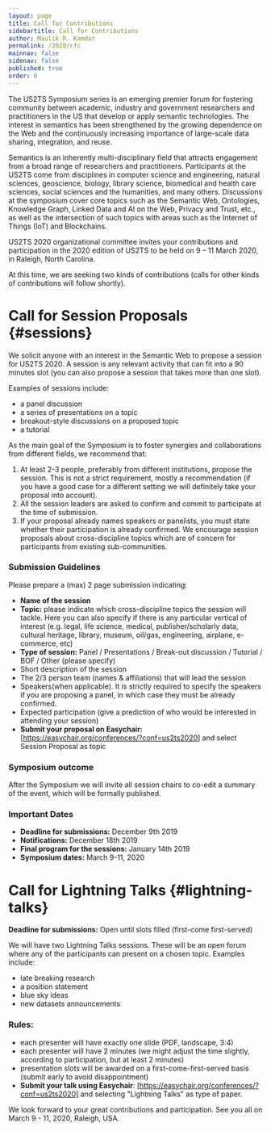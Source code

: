 ```yaml
---
layout: page
title: Call for Contributions
sidebartitle: Call for Contributions
author: Maulik R. Kamdar
permalink: /2020/cfc
mainnav: false
sidenav: false
published: true
order: 6
---
```


The US2TS Symposium series is an emerging premier forum for fostering community between 
academic, industry and government researchers and practitioners in the US that develop or apply semantic technologies. The interest in semantics has been strengthened by the growing dependence on the Web and the continuously increasing importance of large-scale data sharing, integration, and reuse.  

Semantics is an inherently multi-disciplinary field that attracts engagement from a broad range of researchers and practitioners. Participants at the US2TS come from disciplines in computer science and engineering, natural sciences, geoscience, biology, library science, biomedical and health care sciences, social sciences and the humanities, and many others. Discussions at the symposium cover core topics such as the Semantic Web, Ontologies, Knowledge Graph, Linked Data and AI on the Web, Privacy and Trust, etc., as well as the intersection of such topics with areas such as the Internet of Things (IoT) and Blockchains.

US2TS 2020 organizational committee invites your contributions and participation in the 2020 edition of US2TS to be held on 9 – 11 March 2020, in Raleigh, North Carolina. 

At this time, we are seeking two kinds of contributions (calls for other kinds of contributions will follow shortly).

# Call for Session Proposals {#sessions}

We solicit anyone with an interest in the Semantic Web to propose a session for US2TS 2020.   A session is any relevant activity that can fit into a 90 minutes slot (you can also propose a session that takes more than one slot).

Examples of sessions include:
- a panel discussion
- a series of presentations on a topic
- breakout-style discussions on a proposed topic
- a tutorial

As the main goal of the Symposium is to foster synergies and collaborations from different fields, we recommend that: 
1. At least 2-3 people, preferably from different institutions, propose the session. This is not a strict requirement, mostly a recommendation (if you have a good case for a different setting we will definitely take your proposal into account). 
2. All the session leaders are asked to confirm and commit to participate at the time of submission. 
3. If your proposal already names speakers or panelists, you must state whether their participation is already confirmed. 
We encourage session proposals about cross-discipline topics which are of concern for participants from existing sub-communities.

### Submission Guidelines 
Please prepare a (max) 2 page submission indicating:
- **Name of the session**
- **Topic:** please indicate which cross-discipline topics the session will tackle. Here you can also specify if there is any particular vertical of interest (e.g. legal, life science, medical, publisher/scholarly data, cultural heritage, library, museum, oil/gas, engineering, airplane, e-commerce, etc)
- **Type of session:** Panel / Presentations / Break-out discussion / Tutorial / BOF / Other (please specify)
- Short description of the session
- The 2/3 person team (names & affiliations) that will lead the session
- Speakers(when applicable). It is strictly required to specify the speakers if you are proposing a panel, in which case they must be already confirmed.
- Expected participation (give a prediction of who would be interested in attending your session)
- **Submit your proposal on Easychair:** [https://easychair.org/conferences/?conf=us2ts2020] and select Session Proposal as topic

### Symposium outcome 
After the Symposium we will invite all session chairs to co-edit a summary of the event, which will be formally published.

### Important Dates 
- **Deadline for submissions:** December 9th 2019
- **Notifications:** December 18th 2019
- **Final program for the sessions:** January 14th 2019
- **Symposium dates:** March 9-11, 2020



# Call for Lightning Talks {#lightning-talks}

**Deadline for submissions:** Open until slots filled (first-come first-served)

We will have two Lightning Talks sessions. These will be an open forum where any of the participants can present on a chosen topic. Examples include:
- late breaking research
- a position statement
- blue sky ideas
- new datasets announcements

### Rules:
- each presenter will have exactly one slide (PDF, landscape, 3:4)
- each presenter will have 2 minutes (we might adjust the time slightly, according to participation, but at least 2 minutes)
- presentation slots will be awarded on a first-come-first-served basis (submit early to avoid disappointment)
- **Submit your talk using Easychair**: [https://easychair.org/conferences/?conf=us2ts2020] and selecting "Lightning Talks" as type of paper.

We look forward to your great contributions and participation. See you all on March 9 - 11, 2020, Raleigh, USA.

[https://easychair.org/conferences/?conf=us2ts2020]: https://easychair.org/conferences/?conf=us2ts2020
